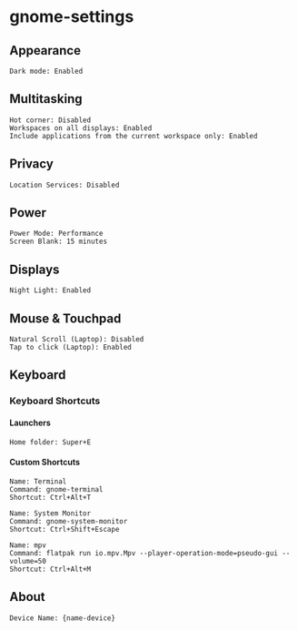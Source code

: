 # gnome-settings

## Appearance

```text
Dark mode: Enabled
```

## Multitasking

```text
Hot corner: Disabled
Workspaces on all displays: Enabled
Include applications from the current workspace only: Enabled
```

## Privacy

```text
Location Services: Disabled
```

## Power

```text
Power Mode: Performance
Screen Blank: 15 minutes
```

## Displays

```text
Night Light: Enabled
```

## Mouse & Touchpad

```text
Natural Scroll (Laptop): Disabled
Tap to click (Laptop): Enabled
```

## Keyboard

### Keyboard Shortcuts

#### Launchers

```text
Home folder: Super+E
```

#### Custom Shortcuts

```text
Name: Terminal
Command: gnome-terminal
Shortcut: Ctrl+Alt+T
```

```text
Name: System Monitor
Command: gnome-system-monitor
Shortcut: Ctrl+Shift+Escape
```

```text
Name: mpv
Command: flatpak run io.mpv.Mpv --player-operation-mode=pseudo-gui --volume=50
Shortcut: Ctrl+Alt+M
```

## About

```text
Device Name: {name-device}
```
